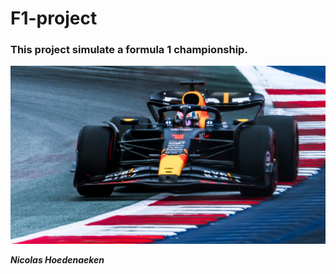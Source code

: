 # F1-project

### This project simulate a formula 1 championship.
![f1img.jpg](f1img.jpg)



***Nicolas Hoedenaeken***